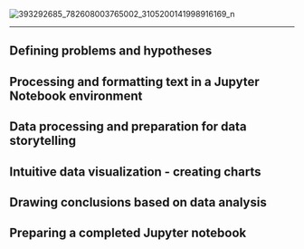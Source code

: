 ![393292685_782608003765002_3105200141998916169_n](https://github.com/user-attachments/assets/7b4c83a7-eea1-4129-a84d-e8d7454e6bf4)

-----------------------------------------------------------------------------------------------------------------------------------------------------------------------------------------------------------------------------------
Defining problems and hypotheses
-----------------------------------------------------------------------------------------------------------------------------------------------------------------------------------------------------------------------------------
Processing and formatting text in a Jupyter Notebook environment
-----------------------------------------------------------------------------------------------------------------------------------------------------------------------------------------------------------------------------------
Data processing and preparation for data storytelling
-----------------------------------------------------------------------------------------------------------------------------------------------------------------------------------------------------------------------------------
Intuitive data visualization - creating charts
-----------------------------------------------------------------------------------------------------------------------------------------------------------------------------------------------------------------------------------
Drawing conclusions based on data analysis
-----------------------------------------------------------------------------------------------------------------------------------------------------------------------------------------------------------------------------------
Preparing a completed Jupyter notebook
-----------------------------------------------------------------------------------------------------------------------------------------------------------------------------------------------------------------------------------
